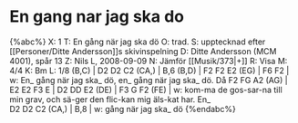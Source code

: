 # En gang nar jag ska do

{%abc%}
X: 1
T: En gång när jag ska dö
O: trad.
S: upptecknad efter [[Personer/Ditte Andersson]]s skivinspelning
D: Ditte Andersson (MCM 4001), spår 13
Z: Nils L, 2008-09-09
N: Jämför [[Musik/373|+]]
R: Visa
M: 4/4
K: Bm
L: 1/8
(B,C) | D2 D2 C2 (CA,) | B,6 (B,D) | F2 F2 E2 (EG) | F6 F2 |
w: En_ gång när jag ska_ dö, en_ gång när jag ska_ dö. Då
F2 FG A2 (AG) | E2 E2 F3 E | D2 DD E2 (DE) | F3 G F2 (FE) |
w: kom-ma de gos-sar-na till min grav, och sä-ger den flic-kan mig äls-kat har. En_  
D2 D2 C2 (CA,) | B,8 |
w: gång när jag ska_ dö
{%endabc%}

